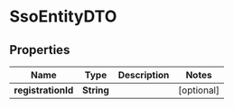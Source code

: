

# SsoEntityDTO


## Properties

| Name | Type | Description | Notes |
|------------ | ------------- | ------------- | -------------|
|**registrationId** | **String** |  |  [optional] |



